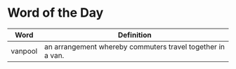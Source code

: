 # Word of the Day

|Word|Definition|
|---|---|
|vanpool|an arrangement whereby commuters travel together in a van.|